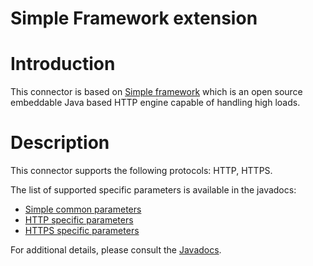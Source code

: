 Simple Framework extension
==========================

Introduction
============

This connector is based on [Simple
framework](http://www.simpleframework.org/)
which is an open source embeddable Java based HTTP engine capable of
handling high loads.

Description
===========

This connector supports the following protocols: HTTP, HTTPS.

The list of supported specific parameters is available in the javadocs:

-   [Simple common
    parameters](http://www.restlet.org/documentation/2.0/jse/ext/org/restlet/ext/simple/SimpleServerHelper)
-   [HTTP specific
    parameters](http://www.restlet.org/documentation/2.0/jse/ext/org/restlet/ext/simple/HttpServerHelper)
-   [HTTPS specific
    parameters](http://www.restlet.org/documentation/2.0/jse/ext/org/restlet/ext/simple/HttpsServerHelper)

For additional details, please consult the
[Javadocs](http://www.restlet.org/documentation/2.0/jee/ext/org/restlet/ext/simple/package-summary.html).

